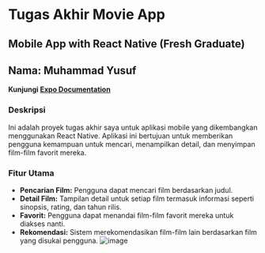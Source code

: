 # Tugas Akhir Movie App

## Mobile App with React Native (Fresh Graduate)
## Nama: Muhammad Yusuf

**Kunjungi [Expo Documentation](https://docs.expo.dev/)**

### Deskripsi
Ini adalah proyek tugas akhir saya untuk aplikasi mobile yang dikembangkan menggunakan React Native. Aplikasi ini bertujuan untuk memberikan pengguna kemampuan untuk mencari, menampilkan detail, dan menyimpan film-film favorit mereka.

### Fitur Utama
- **Pencarian Film:** Pengguna dapat mencari film berdasarkan judul.
- **Detail Film:** Tampilan detail untuk setiap film termasuk informasi seperti sinopsis, rating, dan tahun rilis.
- **Favorit:** Pengguna dapat menandai film-film favorit mereka untuk diakses nanti.
- **Rekomendasi:** Sistem merekomendasikan film-film lain berdasarkan film yang disukai pengguna.
![image](https://github.com/MuhammadYusuf07/Movie_app/assets/124348537/3cfbcff7-4513-4120-802c-cacf10ebf22b)

